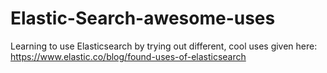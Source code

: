 # Elastic-Search-awesome-uses
Learning to use Elasticsearch by trying out different, cool uses given here: https://www.elastic.co/blog/found-uses-of-elasticsearch
